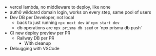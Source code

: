 * vercel lambda, no middleware to deploy, like none
* auth0 wildcard domain login, works on every step, same pool of users
* Dev DB per Developer, not local
  * back to just running `npx next dev` or `npm start dev`
  * db operations are `npx prisma db seed` or 'npx prisma db push`
* CI new deploy preview per PR
  * Railway DB per PR
    * With cleanup
* Debugging with VSCode